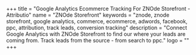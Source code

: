 +++
title = "Google Analytics Ecommerce Tracking For ZNOde Storefront - Attributio"
name = "ZNOde Storefront"
keywords = "znode, znode storefront, google analytics, commerce, ecommerce, adwords, facebook, ppc, attribution, track leads, conversion tracking"
description = "Connect Google Analytics with ZNOde Storefront to find our where your leads are coming from. Track leads from the source - from search to ppc."
logo = ""
+++
